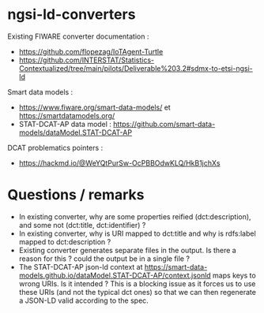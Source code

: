 # ngsi-ld-converters

Existing FIWARE converter documentation : 
- https://github.com/flopezag/IoTAgent-Turtle
- https://github.com/INTERSTAT/Statistics-Contextualized/tree/main/pilots/Deliverable%203.2#sdmx-to-etsi-ngsi-ld

Smart data models :
- https://www.fiware.org/smart-data-models/ et https://smartdatamodels.org/
- STAT-DCAT-AP data model : https://github.com/smart-data-models/dataModel.STAT-DCAT-AP

DCAT problematics pointers :
- https://hackmd.io/@WeYQtPurSw-OcPBBOdwKLQ/HkB1jchXs

# Questions / remarks

- In existing converter, why are some properties reified (dct:description), and some not (dct:title, dct:identifier) ?
- In existing converter, why is URI mapped to dct:title and why is rdfs:label mapped to dct:description ?
- Existing converter generates separate files in the output. Is there a reason for this ? could the output be in a single file ?
- The STAT-DCAT-AP json-ld context at https://smart-data-models.github.io/dataModel.STAT-DCAT-AP/context.jsonld maps keys to wrong URIs. Is it intended ? This is a blocking issue as it forces us to use these URIs (and not the typical dct ones) so that we can then regenerate a JSON-LD valid according to the spec.
